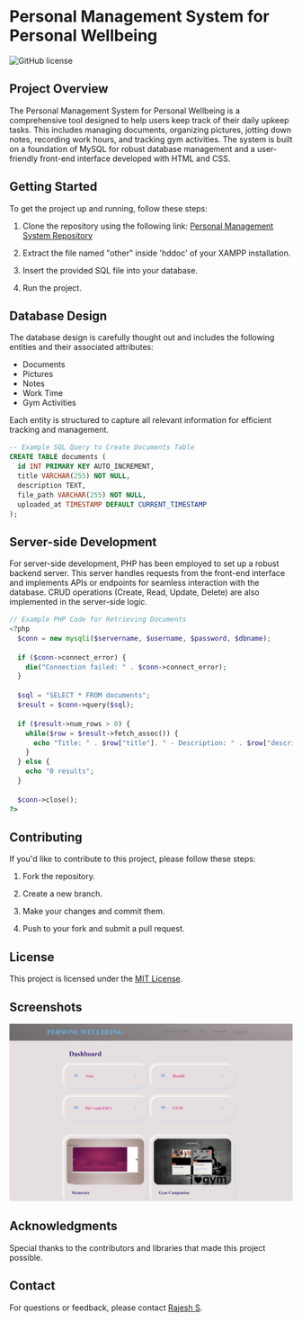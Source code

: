 # Personal Management System for Personal Wellbeing

![GitHub license](https://img.shields.io/badge/license-MIT-blue.svg)

## Project Overview

The Personal Management System for Personal Wellbeing is a comprehensive tool designed to help users keep track of their daily upkeep tasks. This includes managing documents, organizing pictures, jotting down notes, recording work hours, and tracking gym activities. The system is built on a foundation of MySQL for robust database management and a user-friendly front-end interface developed with HTML and CSS.

## Getting Started

To get the project up and running, follow these steps:

1. Clone the repository using the following link: [Personal Management System Repository](https://github.com/rajeshs098/Personal-management-system-Personal-wellbeing-.git)

2. Extract the file named "other" inside 'hddoc' of your XAMPP installation.

3. Insert the provided SQL file into your database.

4. Run the project.

## Database Design

The database design is carefully thought out and includes the following entities and their associated attributes:

- Documents
- Pictures
- Notes
- Work Time
- Gym Activities

Each entity is structured to capture all relevant information for efficient tracking and management.

```sql
-- Example SQL Query to Create Documents Table
CREATE TABLE documents (
  id INT PRIMARY KEY AUTO_INCREMENT,
  title VARCHAR(255) NOT NULL,
  description TEXT,
  file_path VARCHAR(255) NOT NULL,
  uploaded_at TIMESTAMP DEFAULT CURRENT_TIMESTAMP
);
```

## Server-side Development

For server-side development, PHP has been employed to set up a robust backend server. This server handles requests from the front-end interface and implements APIs or endpoints for seamless interaction with the database. CRUD operations (Create, Read, Update, Delete) are also implemented in the server-side logic.

```php
// Example PHP Code for Retrieving Documents
<?php
  $conn = new mysqli($servername, $username, $password, $dbname);

  if ($conn->connect_error) {
    die("Connection failed: " . $conn->connect_error);
  }

  $sql = "SELECT * FROM documents";
  $result = $conn->query($sql);

  if ($result->num_rows > 0) {
    while($row = $result->fetch_assoc()) {
      echo "Title: " . $row["title"]. " - Description: " . $row["description"]. "<br>";
    }
  } else {
    echo "0 results";
  }

  $conn->close();
?>
```

## Contributing

If you'd like to contribute to this project, please follow these steps:

1. Fork the repository.

2. Create a new branch.

3. Make your changes and commit them.

4. Push to your fork and submit a pull request.

## License

This project is licensed under the [MIT License](LICENSE).

## Screenshots

![Screenshot 1](screenshots/screenshot1.png)


## Acknowledgments

Special thanks to the contributors and libraries that made this project possible.

## Contact

For questions or feedback, please contact [Rajesh S](mailto:rajeshs09858@gmail.com).
```
